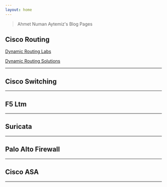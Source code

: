 ```yaml
---
layout: home
---
```


> Ahmet Numan Aytemiz's Blog Pages

## Cisco Routing 

[Dynamic Routing Labs](https://ahmetnuman.github.io/routing/dynamicrouting/2021/09/01/Dynamic-Routing-Lab.html)

[Dynamic Routing Solutions](https://ahmetnuman.github.io/routing/dynamicrouting/2021/09/01/Dynamic-Routing-Solutions.html)


---

## Cisco Switching

---

## F5 Ltm

---

## Suricata 

---

## Palo Alto Firewall

---

## Cisco ASA

---


